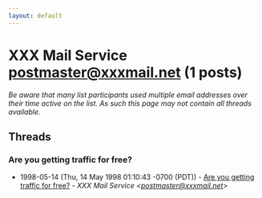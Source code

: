 ```yaml
---
layout: default
---
```


# XXX Mail Service <postmaster@xxxmail.net> (1 posts)

_Be aware that many list participants used multiple email addresses over their time active on the list. As such this page may not contain all threads available._

## Threads

### Are you getting traffic for free?
+ 1998-05-14 (Thu, 14 May 1998 01:10:43 -0700 (PDT)) - [Are you getting traffic for free?](/archive/1998/05/f09b0467c6775ad849973e3456babe048b5347588719344f76d29252f2e5fbaf) - _XXX Mail Service \<postmaster@xxxmail.net\>_


